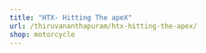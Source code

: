 ```yaml
---
title: "HTX- Hitting The apeX"
url: /thiruvananthapuram/htx-hitting-the-apex/
shop: motorcycle
---
```

